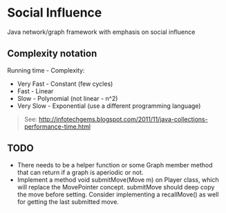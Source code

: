 # Social Influence

Java network/graph framework with emphasis on social influence

## Complexity notation

Running time - Complexity:

* Very Fast - Constant (few cycles)
* Fast - Linear
* Slow - Polynomial (not linear - n^2)
* Very Slow - Exponential (use a different programming language)

> See: http://infotechgems.blogspot.com/2011/11/java-collections-performance-time.html

## TODO

- There needs to be a helper function or some Graph member method that can return if a graph is aperiodic or not.
- Implement a method void submitMove(Move m) on Player class, which will replace the MovePointer concept. submitMove should deep copy the move before setting. Consider implementing a recallMove() as well for getting the last submitted move.